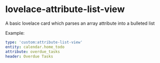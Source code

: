 # lovelace-attribute-list-view
A basic lovelace card which parses an array attribute into a bulleted list

Example:
```yaml
type: 'custom:attribute-list-view'
entity: calendar.home_todo
attribute: overdue_tasks
header: Overdue Tasks
```